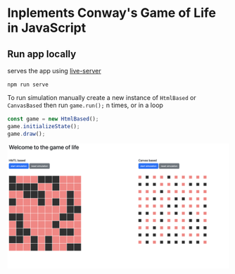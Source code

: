 # Inplements Conway's Game of Life in JavaScript

## Run app locally
serves the app using [live-server](https://www.npmjs.com/package/live-server)
```shell
npm run serve
```

To run simulation manually create a new instance of `HtmlBased` or `CanvasBased` then run `game.run();` n times, or in a loop

```javascript
const game = new HtmlBased();
game.initializeState();
game.draw();
```

![alt alt game of life screenshot](https://github.com/elvynmejia/game-of-life/blob/main/ui.png?raw=true)
